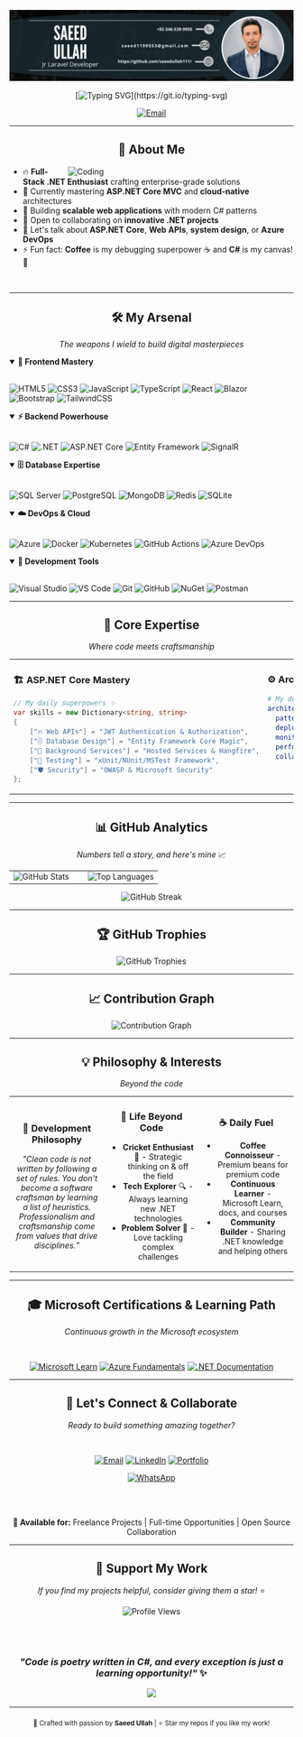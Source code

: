 ![head](https://github.com/saeedullah111/saeedullah111/blob/main/Saeed.png)

<div align="center">
  
[![Typing SVG](https://readme-typing-svg.demolab.com?font=Fira+Code&weight=600&size=28&pause=1000&color=00D9FF&center=true&vCenter=true&width=600&lines=Full-Stack+.NET+Developer;Building+Enterprise+Web+Solutions;Coffee+%2B+C%23+%3D+Innovation+%E2%98%95;Welcome+to+my+Digital+Space!)](https://git.io/typing-svg)

<p align="center">
  <a href="mailto:saeed1199553@gmail.com">
    <img src="https://img.shields.io/badge/📫_Let's_Connect-FF6B6B?style=for-the-badge&logoColor=white" alt="Email"/>
  </a>
</p>

</div>

---

<div align="center">

## 🚀 About Me

</div>

<img align="right" alt="Coding" width="400" src="https://raw.githubusercontent.com/abhisheknaiidu/abhisheknaiidu/master/code.gif">

- 🔥 **Full-Stack .NET Enthusiast** crafting enterprise-grade solutions
- 🚀 Currently mastering **ASP.NET Core MVC** and **cloud-native** architectures  
- 🌱 Building **scalable web applications** with modern C# patterns
- 🤝 Open to collaborating on **innovative .NET projects**
- 💬 Let's talk about **ASP.NET Core**, **Web APIs**, **system design**, or **Azure DevOps**
- ⚡ Fun fact: **Coffee** is my debugging superpower ☕ and **C#** is my canvas! 🎨

<br clear="both"/>

---

<div align="center">

## 🛠️ My Arsenal

*The weapons I wield to build digital masterpieces*

</div>

<details open>
<summary><b>🎨 Frontend Mastery</b></summary>
<br>

![HTML5](https://img.shields.io/badge/HTML5-E34F26?style=for-the-badge&logo=html5&logoColor=white)
![CSS3](https://img.shields.io/badge/CSS3-1572B6?style=for-the-badge&logo=css3&logoColor=white)
![JavaScript](https://img.shields.io/badge/JavaScript-F7DF1E?style=for-the-badge&logo=javascript&logoColor=black)
![TypeScript](https://img.shields.io/badge/TypeScript-007ACC?style=for-the-badge&logo=typescript&logoColor=white)
![React](https://img.shields.io/badge/React-20232A?style=for-the-badge&logo=react&logoColor=61DAFB)
![Blazor](https://img.shields.io/badge/Blazor-512BD4?style=for-the-badge&logo=blazor&logoColor=white)
![Bootstrap](https://img.shields.io/badge/Bootstrap-563D7C?style=for-the-badge&logo=bootstrap&logoColor=white)
![TailwindCSS](https://img.shields.io/badge/Tailwind_CSS-38B2AC?style=for-the-badge&logo=tailwind-css&logoColor=white)

</details>

<details open>
<summary><b>⚡ Backend Powerhouse</b></summary>
<br>

![C#](https://img.shields.io/badge/C%23-239120?style=for-the-badge&logo=c-sharp&logoColor=white)
![.NET](https://img.shields.io/badge/.NET-512BD4?style=for-the-badge&logo=dotnet&logoColor=white)
![ASP.NET Core](https://img.shields.io/badge/ASP.NET_Core-512BD4?style=for-the-badge&logo=dotnet&logoColor=white)
![Entity Framework](https://img.shields.io/badge/Entity_Framework-512BD4?style=for-the-badge&logo=dotnet&logoColor=white)
![SignalR](https://img.shields.io/badge/SignalR-512BD4?style=for-the-badge&logo=dotnet&logoColor=white)

</details>

<details open>
<summary><b>🗄️ Database Expertise</b></summary>
<br>

![SQL Server](https://img.shields.io/badge/SQL_Server-CC2927?style=for-the-badge&logo=microsoft-sql-server&logoColor=white)
![PostgreSQL](https://img.shields.io/badge/PostgreSQL-316192?style=for-the-badge&logo=postgresql&logoColor=white)
![MongoDB](https://img.shields.io/badge/MongoDB-4EA94B?style=for-the-badge&logo=mongodb&logoColor=white)
![Redis](https://img.shields.io/badge/Redis-DC382D?style=for-the-badge&logo=redis&logoColor=white)
![SQLite](https://img.shields.io/badge/SQLite-07405E?style=for-the-badge&logo=sqlite&logoColor=white)

</details>

<details open>
<summary><b>☁️ DevOps & Cloud</b></summary>
<br>

![Azure](https://img.shields.io/badge/Microsoft_Azure-0078D4?style=for-the-badge&logo=microsoft-azure&logoColor=white)
![Docker](https://img.shields.io/badge/Docker-2496ED?style=for-the-badge&logo=docker&logoColor=white)
![Kubernetes](https://img.shields.io/badge/Kubernetes-326CE5?style=for-the-badge&logo=kubernetes&logoColor=white)
![GitHub Actions](https://img.shields.io/badge/GitHub_Actions-2088FF?style=for-the-badge&logo=github-actions&logoColor=white)
![Azure DevOps](https://img.shields.io/badge/Azure_DevOps-0078D7?style=for-the-badge&logo=azure-devops&logoColor=white)

</details>

<details open>
<summary><b>🔧 Development Tools</b></summary>
<br>

![Visual Studio](https://img.shields.io/badge/Visual_Studio-5C2D91?style=for-the-badge&logo=visual-studio&logoColor=white)
![VS Code](https://img.shields.io/badge/VS_Code-007ACC?style=for-the-badge&logo=visual-studio-code&logoColor=white)
![Git](https://img.shields.io/badge/Git-F05032?style=for-the-badge&logo=git&logoColor=white)
![GitHub](https://img.shields.io/badge/GitHub-100000?style=for-the-badge&logo=github&logoColor=white)
![NuGet](https://img.shields.io/badge/NuGet-004880?style=for-the-badge&logo=nuget&logoColor=white)
![Postman](https://img.shields.io/badge/Postman-FF6C37?style=for-the-badge&logo=postman&logoColor=white)

</details>

---

<div align="center">

## 🎯 Core Expertise

*Where code meets craftsmanship*

</div>

<table align="center">
<tr>
<td width="50%" valign="top">

### 🏗️ **ASP.NET Core Mastery**
```csharp
// My daily superpowers ✨
var skills = new Dictionary<string, string>
{
    ["🔥 Web APIs"] = "JWT Authentication & Authorization",
    ["🗄️ Database Design"] = "Entity Framework Core Magic",
    ["🔄 Background Services"] = "Hosted Services & Hangfire",
    ["🧪 Testing"] = "xUnit/NUnit/MSTest Framework",
    ["🛡️ Security"] = "OWASP & Microsoft Security"
};
```

</td>
<td width="50%" valign="top">

### ⚙️ **Architecture & Patterns**
```yaml
# My development philosophy 🚀
architecture:
  patterns: [MVC, Clean Architecture, CQRS, DDD]
  deployment: [Docker, Azure, CI/CD]
  monitoring: [Application Insights, Serilog]
  performance: [Caching, Memory Management]
  collaboration: [Git Workflows, Code Reviews]
```

</td>
</tr>
</table>

---

<div align="center">

## 📊 GitHub Analytics

*Numbers tell a story, and here's mine* 📈

</div>

<div align="center">
<table>
<tr>
<td width="50%">

<img src="https://github-readme-stats.vercel.app/api?username=saeedullah111&show_icons=true&theme=tokyonight&hide_border=true&count_private=true" alt="GitHub Stats" width="100%"/>

</td>
<td width="50%">

<img src="https://github-readme-stats.vercel.app/api/top-langs/?username=saeedullah111&layout=compact&theme=tokyonight&hide_border=true" alt="Top Languages" width="100%"/>

</td>
</tr>
</table>
</div>

<div align="center">

<img src="https://github-readme-streak-stats.herokuapp.com/?user=saeedullah111&theme=tokyonight&hide_border=true" alt="GitHub Streak" width="60%"/>

</div>

---

<div align="center">

## 🏆 GitHub Trophies

<img src="https://github-profile-trophy.vercel.app/?username=saeedullah111&theme=tokyonight&no-frame=true&row=1&column=7" alt="GitHub Trophies"/>

</div>

---

<div align="center">

## 📈 Contribution Graph

<img src="https://github-readme-activity-graph.vercel.app/graph?username=saeedullah111&bg_color=1a1b27&color=38bdae&line=70a5fd&point=bf91f3&area=true&hide_border=true" alt="Contribution Graph"/>

</div>

---

<div align="center">

## 💡 Philosophy & Interests

*Beyond the code*

</div>

<table align="center">
<tr>
<td align="center" width="33%">

### 🎯 **Development Philosophy**
*"Clean code is not written by following a set of rules. You don't become a software craftsman by learning a list of heuristics. Professionalism and craftsmanship come from values that drive disciplines."*

</td>
<td align="center" width="33%">

### 🏏 **Life Beyond Code**
- **Cricket Enthusiast** 🏏 - Strategic thinking on & off the field
- **Tech Explorer** 🔍 - Always learning new .NET technologies
- **Problem Solver** 🧩 - Love tackling complex challenges

</td>
<td align="center" width="33%">

### ☕ **Daily Fuel**
- **Coffee Connoisseur** - Premium beans for premium code
- **Continuous Learner** - Microsoft Learn, docs, and courses
- **Community Builder** - Sharing .NET knowledge and helping others

</td>
</tr>
</table>

---

<div align="center">

## 🎓 Microsoft Certifications & Learning Path

*Continuous growth in the Microsoft ecosystem*

<br>

[![Microsoft Learn](https://img.shields.io/badge/Microsoft_Learn-0078D4?style=for-the-badge&logo=microsoft&logoColor=white)](https://docs.microsoft.com/en-us/learn/)
[![Azure Fundamentals](https://img.shields.io/badge/Azure_Fundamentals-0078D4?style=for-the-badge&logo=microsoft-azure&logoColor=white)](https://docs.microsoft.com/en-us/learn/certifications/azure-fundamentals/)
[![.NET Documentation](https://img.shields.io/badge/.NET_Docs-512BD4?style=for-the-badge&logo=dotnet&logoColor=white)](https://docs.microsoft.com/en-us/dotnet/)

</div>

---

<div align="center">

## 🤝 Let's Connect & Collaborate

*Ready to build something amazing together?*

<br>

[![Email](https://img.shields.io/badge/Email-D14836?style=for-the-badge&logo=gmail&logoColor=white&labelColor=D14836)](mailto:saeed1199553@gmail.com)
[![LinkedIn](https://img.shields.io/badge/LinkedIn-0077B5?style=for-the-badge&logo=linkedin&logoColor=white&labelColor=0077B5)](https://linkedin.com/in/saeed-ullah-684516335)
[![Portfolio](https://img.shields.io/badge/Portfolio-FF6B6B?style=for-the-badge&logo=google-chrome&logoColor=white&labelColor=FF6B6B)](https://your-portfolio.com)

[![WhatsApp](https://img.shields.io/badge/WhatsApp-25D366?style=for-the-badge&logo=whatsapp&logoColor=white&labelColor=25D366)](https://wa.me/+923465399955)

<br><br>

**🎯 Available for:** Freelance Projects | Full-time Opportunities | Open Source Collaboration

</div>

---

<div align="center">

## 💖 Support My Work

*If you find my projects helpful, consider giving them a star!* ⭐

<img src="https://komarev.com/ghpvc/?username=saeedullah111&label=Profile%20Views&color=FF6B6B&style=for-the-badge" alt="Profile Views"/>

<br><br>

### *"Code is poetry written in C#, and every exception is just a learning opportunity!"* ✨

<img src="https://capsule-render.vercel.app/api?type=waving&color=gradient&height=100&section=footer&animation=twinkling"/>

</div>

---

<div align="center">
<sub>💝 Crafted with passion by <strong>Saeed Ullah</strong> | ⭐ Star my repos if you like my work!</sub>
</div>
